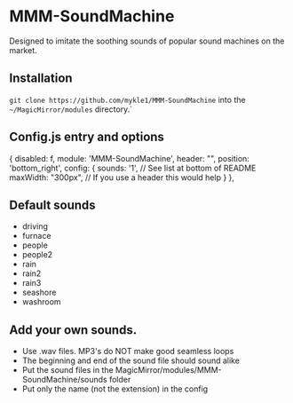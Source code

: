 # MMM-SoundMachine

Designed to imitate the soothing sounds of popular sound machines on the market.



## Installation

`git clone https://github.com/mykle1/MMM-SoundMachine` into the `~/MagicMirror/modules` directory.`

## Config.js entry and options

{
          disabled: f,
          module: 'MMM-SoundMachine',
          header: "",
          position: 'bottom_right',
          config: {
                sounds: '1',                     // See list at bottom of README
            		maxWidth: "300px",               // If you use a header this would help
          }
      },

## Default sounds

* driving
* furnace
* people
* people2
* rain
* rain2
* rain3
* seashore
* washroom

## Add your own sounds.

* Use .wav files. MP3's do NOT make good seamless loops
* The beginning and end of the sound file should sound alike
* Put the sound files in the MagicMirror/modules/MMM-SoundMachine/sounds folder
* Put only the name (not the extension) in the config

